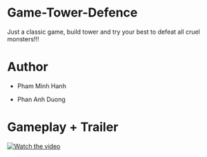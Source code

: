 # Game-Tower-Defence

Just a classic game, build tower and try your best to defeat all cruel monsters!!!

# Author

- Pham Minh Hanh

- Phan Anh Duong

# Gameplay + Trailer


[![Watch the video](https://j.gifs.com/gZBQnD.gif)](https://youtu.be/TPEgqmaj3IU)
